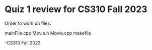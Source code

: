<h1> Quiz 1 review for CS310 Fall 2023 </h1>

Order to work on files:

  mainFile.cpp
  Movie.h
  Movie.cpp
  makefile

-CS310 Fall 2023
